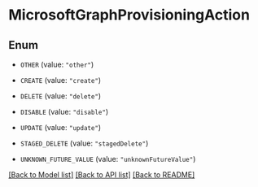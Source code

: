 # MicrosoftGraphProvisioningAction

## Enum


* `OTHER` (value: `"other"`)

* `CREATE` (value: `"create"`)

* `DELETE` (value: `"delete"`)

* `DISABLE` (value: `"disable"`)

* `UPDATE` (value: `"update"`)

* `STAGED_DELETE` (value: `"stagedDelete"`)

* `UNKNOWN_FUTURE_VALUE` (value: `"unknownFutureValue"`)


[[Back to Model list]](../README.md#documentation-for-models) [[Back to API list]](../README.md#documentation-for-api-endpoints) [[Back to README]](../README.md)


